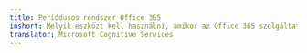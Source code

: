 ```yaml
---
title: Periódusos rendszer Office 365
inshort: Melyik eszközt kell használni, amikor az Office 365 szolgáltatásban
translator: Microsoft Cognitive Services
---
```





